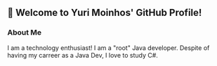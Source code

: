 ## 👋 Welcome to Yuri Moinhos' GitHub Profile!

### About Me

I am a technology enthusiast!
I am a "root" Java developer.
Despite of having my carreer as a Java Dev, I love to study C#.
